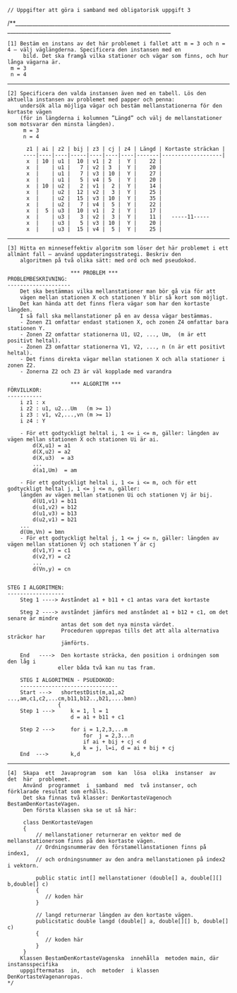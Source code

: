 	// Uppgifter att göra i samband med obligatorisk uppgift 3

/**______________________________________________________________________________________________________________________________________

	[1] Bestäm en instans av det här problemet i fallet att m = 3 och n = 4 – välj väglängderna. Specificera den instansen med en
		 bild. Det ska framgå vilka stationer och vägar som finns, och hur långa vägarna är. 
	 m = 3
	 n = 4
_________________________________________________________________________________________________________________________________________

	[2] Specificera den valda instansen även med en tabell. Lös den aktuella instansen av problemet med papper och penna:
	    undersök alla möjliga vägar och bestäm mellanstationerna för den kortaste vägen 
	    (för in längderna i kolumnen ”Längd” och välj de mellanstationer som motsvarar den minsta längden).
		 m = 3
		 n = 4
		 
		  z1 | ai | z2 | bij | z3 | cj | z4 | Längd | Kortaste sträckan |
		 ----|----|----|-----|----|----|----|-------|-------------------|
		  x  | 10 | u1 |  10 | v1 | 2  |  Y |    22 |					
		  x  |    | u1 |   7 | v2 | 3  |  Y |    20 |	 
		  x  |    | u1 |   7 | v3 | 10 |  Y |    27 |					
		  x  |    | u1 |   5 | v4 | 5  |  Y |    20 |					
		  x  | 10 | u2 |   2 | v1 |  2 |  Y | 	 14 |					
		  x  |    | u2 |  12 | v2 |  3 |  Y | 	 25 |					
		  x  |    | u2 |  15 | v3 | 10 |  Y | 	 35 |					
		  x  |    | u2 |   7 | v4 |  5 |  Y | 	 22 |					
		  x  |  5 | u3 |  10 | v1 |  2 |  Y | 	 17 |					
		  x  |    | u3 |   3 | v2 |  3 |  Y | 	 11 |	-----11-----				
		  x  |    | u3 |   5 | v3 | 10 |  Y | 	 20 |					
		  x  |    | u3 |  15 | v4 |  5 |  Y | 	 25 |					
		  
_________________________________________________________________________________________________________________________________________		  
		  
	
	[3] Hitta en minneseffektiv algoritm som löser det här problemet i ett allmänt fall – använd uppdateringsstrategi. Beskriv den
		algoritmen på två olika sätt: med ord och med pseudokod.
		
	 					*** PROBLEM ***
	PROBLEMBESKRIVNING:
	--------------------
		Det ska bestämmas vilka mellanstationer man bör gå via för att 
		vägen mellan stationen X och stationen Y blir så kort som möjligt.
	    Det kan hända att det finns flera vägar som har den kortaste längden. 
	    I så fall ska mellanstationer på en av dessa vägar bestämmas.
		- Zonen Z1 omfattar endast stationen X, och zonen Z4 omfattar bara stationen Y. 
		- Zonen Z2 omfattar stationerna U1, U2, ..., Um,  (m är ett positivt heltal).
		- Zonen Z3 omfattar stationerna V1, V2, ..., n (n är ett positivt heltal).
		- Det finns direkta vägar mellan stationen X och alla stationer i zonen Z2.
		- Zonerna Z2 och Z3 är väl kopplade med varandra
														
						*** ALGORITM ***
	FÖRVILLKOR:
	-----------
		i z1 : x
		i z2 : u1, u2...Um   (m >= 1)
		i z3 : v1, v2,...,vn (m >= 1)
		i z4 : Y
		
		- För ett godtyckligt heltal i, 1 <= i <= m, gäller: längden av vägen mellan stationen X och stationen Ui är ai.
			d(X,u1) = a1
			d(X,u2) = a2
			d(X,u3)  = a3
			...
			d(a1,Um)  = am
		
		- För ett godtyckligt heltal i, 1 <= i <= m, och för ett godtyckligt heltal j, 1 <= j <= n, gäller: 
		längden av vägen mellan stationen Ui och stationen Vj är bij.
			d(U1,v1) = b11
			d(u1,v2) = b12
			d(u1,v3) = b13
			d(u2,v1) = b21
		...
		d(Um,Vn) = bmn
		- För ett godtyckligt heltal j, 1 <= j <= n, gäller: längden av vägen mellan stationen Vj och stationen Y är cj
			d(v1,Y) = c1
			d(v2,Y) = c2
			...
			d(Vn,y) = cn

		
	STEG I ALGORITMEN:
	------------------
		Steg 1 ----> Avståndet a1 + b11 + c1 antas vara det kortaste
		
		Steg 2 ----> avståndet jämförs med anståndet a1 + b12 + c1, om det senare är mindre
					 antas det som det nya minsta värdet.
					 Proceduren upprepas tills det att alla alternativa sträckor har
					 jämförts.
					 
		End   ---->  Den kortaste sträcka, den position i ordningen som den låg i 
					eller båda två kan nu tas fram.
		
		STEG I ALGORITMEN - PSUEDOKOD:
		-------------------------------
		Start ---> 	 shortestDist(m,a1,a2 ...,am,c1,c2,...cm,b11,b12..,b21,....bmn)
			 		{
		Step 1 ---> 	k = 1, l = 1
						d = a1 + b11 + c1
						
		Step 2 --->	 	for i = 1,2,3,...m
							for  j = 2,3...n
			 				if ai + bij + cj < d
			 				k = j, l=i, d = ai + bij + cj 
		End  --->		k,d	
_________________________________________________________________________________________________________________________________________		
	
	[4]  Skapa  ett  Javaprogram  som  kan  lösa  olika  instanser  av  det  här  problemet.
	  	 Använd  programmet  i  samband  med  två instanser, och förklarade resultat som erhålls.	
		 Det ska finnas två klasser: DenKortasteVagenoch BestamDenKortasteVagen.  
		 Den första klassen ska se ut så här:
		 
		 class DenKortasteVagen
		 {
			 // mellanstationer returnerar en vektor med de mellanstationersom finns på den kortaste vägen.
			 // Ordningsnummerav den förstamellanstationen finns på index1, 
			 // och ordningsnummer av den andra mellanstationen på index2 i vektorn.
			
			 public static int[] mellanstationer (double[] a, double[][] b,double[] c)
			 {
			 	// koden här
			 }
			 
			 // langd returnerar längden av den kortaste vägen.
			 publicstatic double langd (double[] a, double[][] b, double[] c)
			 {
			 	// koden här
		 	 }
		 }
		Klassen BestamDenKortasteVagenska  innehålla  metoden main, där instansspecifika
 		uppgiftermatas  in,  och  metoder  i klassen DenKortasteVagenanropas. 
	*/
